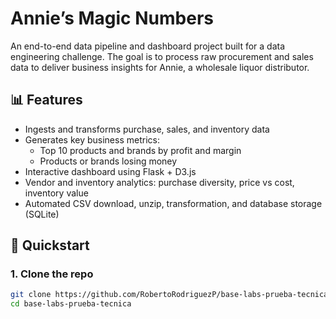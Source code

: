 # Annie’s Magic Numbers

An end-to-end data pipeline and dashboard project built for a data engineering challenge. The goal is to process raw procurement and sales data to deliver business insights for Annie, a wholesale liquor distributor.

## 📊 Features

- Ingests and transforms purchase, sales, and inventory data
- Generates key business metrics:
  - Top 10 products and brands by profit and margin
  - Products or brands losing money
- Interactive dashboard using Flask + D3.js
- Vendor and inventory analytics: purchase diversity, price vs cost, inventory value
- Automated CSV download, unzip, transformation, and database storage (SQLite)

## 🚀 Quickstart

### 1. Clone the repo

```bash
git clone https://github.com/RobertoRodriguezP/base-labs-prueba-tecnica.git
cd base-labs-prueba-tecnica
